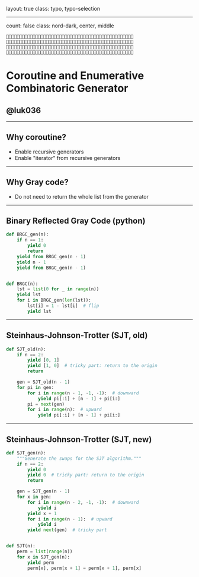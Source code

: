 layout: true
class: typo, typo-selection

---

count: false
class: nord-dark, center, middle

```
🍉🍉🍉🥝🥝🍉🍉🍉🍇🍇🍇🥝🥝🍇🍇🍇🍌🍌🍌🥝🥝🍌🍌🍌🍉🍉🍉🥝🥝🍉🍉🍉🍇🍇🍇🥝🥝🍇🍇🍇🍌🍌🍌🥝🥝🍌🍌🍌
🍌🍌🥝🍉🍉🥝🍇🍇🍉🍉🥝🍇🍇🥝🍌🍌🍇🍇🥝🍌🍌🥝🍉🍉🍌🍌🥝🍉🍉🥝🍇🍇🍉🍉🥝🍇🍇🥝🍌🍌🍇🍇🥝🍌🍌🥝🍉🍉
🍇🥝🍌🍌🍇🍇🥝🍌🍌🥝🍉🍉🍌🍌🥝🍉🍉🥝🍇🍇🍉🍉🥝🍇🍇🥝🍌🍌🍇🍇🥝🍌🍌🥝🍉🍉🍌🍌🥝🍉🍉🥝🍇🍇🍉🍉🥝🍇
🥝🍇🍇🍇🍌🍌🍌🥝🥝🍌🍌🍌🍉🍉🍉🥝🥝🍉🍉🍉🍇🍇🍇🥝🥝🍇🍇🍇🍌🍌🍌🥝🥝🍌🍌🍌🍉🍉🍉🥝🥝🍉🍉🍉🍇🍇🍇🥝
```

Coroutine and Enumerative Combinatoric Generator 
================================================

@luk036
-------------

---

Why coroutine?
-------------

-   Enable recursive generators
-   Enable "iterator" from recursive generators

---

Why Gray code?
----------------

-   Do not need to return the whole list from the generator

---

Binary Reflected Gray Code (python)
--------------------------

```python
def BRGC_gen(n):
    if n == 1:
        yield 0
        return
    yield from BRGC_gen(n - 1)
    yield n - 1
    yield from BRGC_gen(n - 1)


def BRGC(n):
    lst = list(0 for _ in range(n))
    yield lst
    for i in BRGC_gen(len(lst)):
        lst[i] = 1 - lst[i]  # flip
        yield lst
```

---

Steinhaus-Johnson-Trotter (SJT, old)
-------------------------

```python
def SJT_old(n):
    if n == 2:
        yield [0, 1]
        yield [1, 0]  # tricky part: return to the origin
        return

    gen = SJT_old(n - 1)
    for pi in gen:
        for i in range(n - 1, -1, -1):  # downward
            yield pi[:i] + [n - 1] + pi[i:]
        pi = next(gen)
        for i in range(n):  # upward
            yield pi[:i] + [n - 1] + pi[i:]
```

---

Steinhaus-Johnson-Trotter (SJT, new)
-------------------------

```python
def SJT_gen(n):
    """Generate the swaps for the SJT algorithm."""
    if n == 2:
        yield 0
        yield 0  # tricky part: return to the origin
        return

    gen = SJT_gen(n - 1)
    for x in gen:
        for i in range(n - 2, -1, -1):  # downward
            yield i
        yield x + 1
        for i in range(n - 1):  # upward
            yield i
        yield next(gen)  # tricky part


def SJT(n):
    perm = list(range(n))
    for x in SJT_gen(n):
        yield perm
        perm[x], perm[x + 1] = perm[x + 1], perm[x]
```

